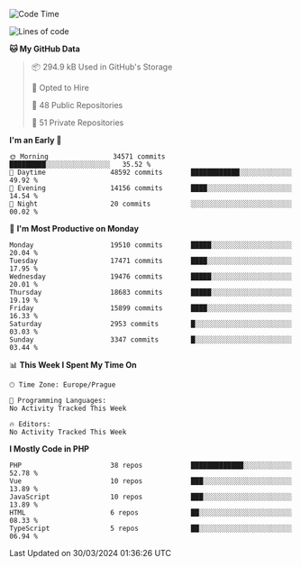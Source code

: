<!--START_SECTION:waka-->
![Code Time](http://img.shields.io/badge/Code%20Time-1%2C583%20hrs%2058%20mins-blue)

![Lines of code](https://img.shields.io/badge/From%20Hello%20World%20I%27ve%20Written-30.3%20million%20lines%20of%20code-blue)

**🐱 My GitHub Data** 

> 📦 294.9 kB Used in GitHub's Storage 
 > 
> 💼 Opted to Hire
 > 
> 📜 48 Public Repositories 
 > 
> 🔑 51 Private Repositories 
 > 
**I'm an Early 🐤** 

```text
🌞 Morning                34571 commits       █████████░░░░░░░░░░░░░░░░   35.52 % 
🌆 Daytime                48592 commits       ████████████░░░░░░░░░░░░░   49.92 % 
🌃 Evening                14156 commits       ████░░░░░░░░░░░░░░░░░░░░░   14.54 % 
🌙 Night                  20 commits          ░░░░░░░░░░░░░░░░░░░░░░░░░   00.02 % 
```
📅 **I'm Most Productive on Monday** 

```text
Monday                   19510 commits       █████░░░░░░░░░░░░░░░░░░░░   20.04 % 
Tuesday                  17471 commits       ████░░░░░░░░░░░░░░░░░░░░░   17.95 % 
Wednesday                19476 commits       █████░░░░░░░░░░░░░░░░░░░░   20.01 % 
Thursday                 18683 commits       █████░░░░░░░░░░░░░░░░░░░░   19.19 % 
Friday                   15899 commits       ████░░░░░░░░░░░░░░░░░░░░░   16.33 % 
Saturday                 2953 commits        █░░░░░░░░░░░░░░░░░░░░░░░░   03.03 % 
Sunday                   3347 commits        █░░░░░░░░░░░░░░░░░░░░░░░░   03.44 % 
```


📊 **This Week I Spent My Time On** 

```text
🕑︎ Time Zone: Europe/Prague

💬 Programming Languages: 
No Activity Tracked This Week

🔥 Editors: 
No Activity Tracked This Week
```

**I Mostly Code in PHP** 

```text
PHP                      38 repos            █████████████░░░░░░░░░░░░   52.78 % 
Vue                      10 repos            ███░░░░░░░░░░░░░░░░░░░░░░   13.89 % 
JavaScript               10 repos            ███░░░░░░░░░░░░░░░░░░░░░░   13.89 % 
HTML                     6 repos             ██░░░░░░░░░░░░░░░░░░░░░░░   08.33 % 
TypeScript               5 repos             ██░░░░░░░░░░░░░░░░░░░░░░░   06.94 % 
```




 Last Updated on 30/03/2024 01:36:26 UTC
<!--END_SECTION:waka-->
<!--
**AlexKratky/AlexKratky** is a ✨ _special_ ✨ repository because its `README.md` (this file) appears on your GitHub profile.

Here are some ideas to get you started:

- 🔭 I’m currently working on ...
- 🌱 I’m currently learning ...
- 👯 I’m looking to collaborate on ...
- 🤔 I’m looking for help with ...
- 💬 Ask me about ...
- 📫 How to reach me: ...
- 😄 Pronouns: ...
- ⚡ Fun fact: ...
-->
